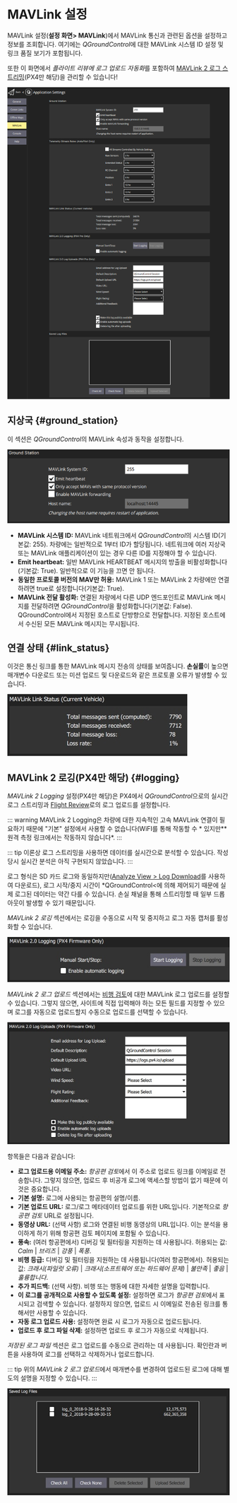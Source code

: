 # MAVLink 설정

MAVLink 설정(**설정 화면> MAVLink**)에서 MAVLink 통신과 관련된 옵션을 설정하고 정보를 조회합니다. 여기에는 *QGroundControl*에 대한 MAVLink 시스템 ID 설정 및 링크 품질 보기가 포함됩니다.

또한 이 화면에서 *플라이트 리뷰에 로그 업로드 자동화*를 포함하여 [MAVLink 2 로그 스트리밍](#logging)(PX4만 해당)을 관리할 수 있습니다!

![MAVLink 설정 화면](../../../assets/settings/mavlink/overview.png)

## 지상국 {#ground_station}

이 섹션은 *QGroundControl*의 MAVLink 속성과 동작을 설정합니다.

![지상국](../../../assets/settings/mavlink/ground_station.png)

- **MAVLink 시스템 ID:** MAVLink 네트워크에서 *QGroundControl*의 시스템 ID(기본값: 255). 차량에는 일반적으로 1부터 ID가 할당됩니다. 네트워크에 여러 지상국 또는 MAVLink 애플리케이션이 있는 경우 다른 ID를 지정해야 할 수 있습니다.
- **Emit heartbeat:** 일반 MAVLink HEARTBEAT 메시지의 방출을 비활성화합니다(기본값: True). 일반적으로 이 기능을 끄면 안 됩니다.
- **동일한 프로토콜 버전의 MAV만 허용:** MAVLink 1 또는 MAVLink 2 차량에만 연결하려면 true로 설정합니다(기본값: True).
- **MAVLink 전달 활성화:** 연결된 차량에서 다른 UDP 엔드포인트로 MAVLink 메시지를 전달하려면 *QGroundControl*을 활성화합니다(기본값: False). QGroundControl에서 지정된 호스트로 단방향으로 전달합니다. 지정된 호스트에서 수신된 모든 MAVLink 메시지는 무시됩니다.

## 연결 상태 {#link_status}

이것은 통신 링크를 통한 MAVLink 메시지 전송의 상태를 보여줍니다. **손실률**이 높으면 매개변수 다운로드 또는 미션 업로드 및 다운로드와 같은 프로토콜 오류가 발생할 수 있습니다.

![연결 상태](../../../assets/settings/mavlink/link_status.jpg)

## MAVLink 2 로깅(PX4만 해당) {#logging}

*MAVLink 2 Logging* 설정(PX4만 해당)은 PX4에서 *QGroundControl*으로의 실시간 로그 스트리밍과 [Flight Review](https://logs.px4.io)로의 로그 업로드를 설정합니다.

::: warning
MAVLink 2 Logging은 차량에 대한 지속적인 고속 MAVLink 연결이 필요하기 때문에 "기본" 설정에서 사용할 수 없습니다(WiFI를 통해 작동할 수 * 있지만** 원격 측정 링크에서는 작동하지 않습니다*.
:::

::: tip
이론상 로그 스트리밍을 사용하면 데이터를 실시간으로 분석할 수 있습니다. 작성 당시 실시간 분석은 아직 구현되지 않았습니다.
:::

로그 형식은 SD 카드 로그와 동일하지만([Analyze View > Log Download](../analyze_view/log_download.md)를 사용하여 다운로드), 로그 시작/중지 시간이 *QGroundControl<에 의해 제어되기 때문에 실제 로그된 데이터는 약간 다를 수 있습니다. 손실 채널을 통해 스트리밍할 때 일부 드롭아웃이 발생할 수 있기 때문입니다.

*MAVLink 2 로깅* 섹션에서는 로깅을 수동으로 시작 및 중지하고 로그 자동 캡처를 활성화할 수 있습니다.

![MAVLink 2 로깅](../../../assets/settings/mavlink/mavlink2_logging.jpg)

*MAVLink 2 로그 업로드* 섹션에서는 [비행 검토](https://logs.px4.io)에 대한 MAVLink 로그 업로드를 설정할 수 있습니다. 그렇지 않으면, 사이트에 직접 입력해야 하는 모든 필드를 지정할 수 있으며 로그를 자동으로 업로드할지 수동으로 업로드를 선택할 수 있습니다.

![MAVLink 2 로그 업로드](../../../assets/settings/mavlink/mavlink2_log_uploads.jpg)

항목들은 다음과 같습니다:

- **로그 업로드용 이메일 주소:** *항공편 검토*에서 이 주소로 업로드 링크를 이메일로 전송합니다. 그렇지 않으면, 업로드 후 비공개 로그에 액세스할 방법이 없기 때문에 이것은 중요합니다.
- **기본 설명:** 로그에 사용되는 항공편의 설명/이름.
- **기본 업로드 URL:** 로그/로그 메타데이터 업로드를 위한 URL입니다. 기본적으로 *항공편 검토* URL로 설정됩니다.
- **동영상 URL:** (선택 사항) 로그와 연결된 비행 동영상의 URL입니다. 이는 분석을 용이하게 하기 위해 항공편 검토 페이지에 포함될 수 있습니다.
- **풍속:** (여러 항공편에서) 디버깅 및 필터링을 지원하는 데 사용됩니다. 허용되는 값: *Calm* | *브리즈* | *강풍* | *폭풍*.
- **비행 등급:** 디버깅 및 필터링을 지원하는 데 사용됩니다(여러 항공편에서). 허용되는 값: *크래시(파일럿 오류)* | *크래시(소프트웨어 또는 하드웨어 문제)* | *불만족* | *좋음* | *훌륭합니다*.
- **추가 피드백:** (선택 사항). 비행 또는 행동에 대한 자세한 설명을 입력합니다.
- **이 로그를 공개적으로 사용할 수 있도록 설정:** 설정하면 로그가 *항공편 검토*에서 표시되고 검색할 수 있습니다. 설정하지 않으면, 업로드 시 이메일로 전송된 링크를 통해서만 사용할 수 있습니다.
- **자동 로그 업로드 사용:** 설정하면 완료 시 로그가 자동으로 업로드됩니다.
- **업로드 후 로그 파일 삭제:** 설정하면 업로드 후 로그가 자동으로 삭제됩니다.

*저장된 로그 파일* 섹션은 로그 업로드를 수동으로 관리하는 데 사용됩니다. 확인란과 버튼을 사용하여 로그를 선택하고 삭제하거나 업로드합니다.

::: tip
위의 *MAVLink 2 로그 업로드*에서 매개변수를 변경하여 업로드된 로그에 대해 별도의 설명을 지정할 수 있습니다.
:::

![저장된 로그 파일](../../../assets/settings/mavlink/saved_log_files.jpg)